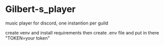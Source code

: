 # Gilbert-s_player
music player for discord, one instantion per guild

create venv and install requirements
then
create .env file and put in there "TOKEN=your token"
